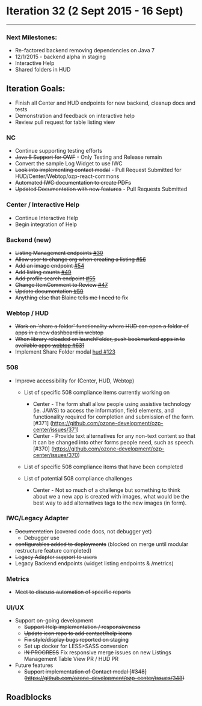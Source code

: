 # Iteration 32 (2 Sept 2015 - 16 Sept)

*** 
### Next Milestones:
* Re-factored backend removing dependencies on Java 7
* 12/1/2015 - backend alpha in staging  
* Interactive Help
* Shared folders in HUD

## Iteration Goals:
* Finish all Center and HUD endpoints for new backend, cleanup docs and tests
* Demonstration and feedback on interactive help
* Review pull request for table listing view

### NC
* Continue supporting testing efforts
* ~~Java 8 Support for OWF~~ - Only Testing and Release remain
* Convert the sample Log Widget to use IWC
* ~~Look into implementing contact modal~~ - Pull Request Submitted for HUD/Center/Webtop/ozp-react-commons
* ~~Automated IWC documentation to create PDFs~~
* ~~Updated Documentation with new features~~ - Pull Requests Submitted

### Center / Interactive Help
* Continue Interactive Help
* Begin integration of Help

### Backend (new)
* ~~Listing Management endpoints [#30](https://github.com/ozone-development/ozp-backend/issues/30)~~
* ~~Allow user to change org when creating a listing [#56](https://github.com/ozone-development/ozp-backend/issues/56)~~
* ~~Add an image endpoint [#54](https://github.com/ozone-development/ozp-backend/issues/54)~~
* ~~Add listing counts [#49](https://github.com/ozone-development/ozp-backend/issues/49)~~
* ~~Add profile search endpoint [#55](https://github.com/ozone-development/ozp-backend/issues/55)~~
* ~~Change ItemComment to Review [#47](https://github.com/ozone-development/ozp-backend/issues/47)~~
* ~~Update documentation [#50](https://github.com/ozone-development/ozp-backend/issues/50)~~
* ~~Anything else that Blaine tells me I need to fix~~


### Webtop / HUD
* ~~Work on 'share a folder' functionality where HUD can open a folder of apps in a new dashboard in webtop~~ 
* ~~When library reloaded on launchFolder, push bookmarked apps in to available apps [webtop #631](https://github.com/ozone-development/ozp-webtop/issues/631)~~
* Implement Share Folder modal [hud #123](https://github.com/ozone-development/ozp-hud/issues/123)

### 508
* Improve accessibility for (Center, HUD, Webtop)
  * List of specific 508 compliance items currently working on
    * Center - The form shall allow people using assistive technology (ie. JAWS) to access the information, field elements, and functionality required for completion and submission of the form. [#371] (https://github.com/ozone-development/ozp-center/issues/371)
    * Center - Provide text alternatives for any non-text content so that it can be changed into other forms people need, such as speech. [#370] (https://github.com/ozone-development/ozp-center/issues/370)

  * List of specific 508 compliance items that have been completed

  * List of potential 508 compliance challenges
    * Center - Not so much of a challenge but something to think about we a new app is created with images, what would be the best way to add alternatives tags to the new images (in form).


### IWC/Legacy Adapter
* ~~Documentation~~ (covered code docs, not debugger yet)
   * Debugger use
* ~~configurables added to deployments~~ (blocked on merge until modular restructure feature completed)
* ~~Legacy Adapter support to users~~
* Legacy Backend endpoints (widget listing endpoints & /metrics)

### Metrics
* ~~Meet to discuss automation of specific reports~~

### UI/UX
* Support on-going development
  * ~~Support Help implementation / responsiveness~~
  * ~~Update icon repo to add contact/help icons~~
  * ~~Fix style/display bugs reported on staging~~
  * Set up docker for LESS>SASS conversion
  * ~~IN PROGRESS~~ Fix responsive merge issues on new Listings Management Table View PR / HUD PR
* Future features
  * ~~Support implementation of Contact modal [#348] (https://github.com/ozone-development/ozp-center/issues/348)~~
  
## Roadblocks
